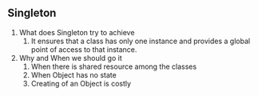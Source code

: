 Singleton
---------

1. What does Singleton try to achieve
    1. It ensures that a class has only one instance and provides a global point of access to that instance. 
2. Why and When we should go it
   1. When there is shared resource among the classes
   2. When Object has no state
   3. Creating of an Object is costly


